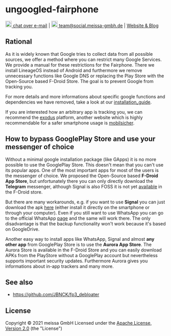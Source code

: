 # ungoogled-fairphone

[<img src="https://domaindrivenarchitecture.org/img/delta-chat.svg" width=20 alt="DeltaChat"> chat over e-mail](mailto:buero@meissa-gmbh.de?subject=community-chat) | [<img src="https://meissa-gmbh.de/img/community/Mastodon_Logotype.svg" width=20 alt="team@social.meissa-gmbh.de"> team@social.meissa-gmbh.de](https://social.meissa-gmbh.de/@team) | [Website & Blog](https://domaindrivenarchitecture.org)

## Rational

As it is widely known that Google tries to collect data from all possible sources, we offer a method where you can restrict many Google Services. We provide a manual for these restrictions for the Fairphone. There we install LineageOS instead of Android and furthermore we remove unnecessary functions like Google DNS or replacing the Play Store with the Open-Source based F-Droid Store. The goal is to prevent Google from tracking you.

For more details and more informations about specific google functions and dependencies we have removed, take a look at our [installation_guide](https://gitlab.com/domaindrivenarchitecture/ungoogled-fairphone/-/blob/main/installation_guide.md).


If you are interested how an arbitrary app is tracking you, we can recommend the [exodus][privacy] platform, another website which is highly recommendable for a safer smartphone usage is [mobilsicher][privacyII].

## How to bypass GooglePlay Store and use your messenger of choice

Without a minimal google installation package (like GApps) it is no more possible to use the GooglePlay Store. This doesn't mean that you can't use its popular apps.
One of the most important apps for most of the users is the messenger of choice. We proposed the Open-Source based **F-Droid App Store**, but unfortunately there you can only directly download the **Telegram** messenger, although Signal is also FOSS it is not yet [available][signal] in the F-Droid store. 

But there are many workarounds, e.g. if you want to use **Signal** you can just download the apk [here][signalapk] (either install it directly on the smartphone or through your computer). Even if you still want to use WhatsApp you can go to the official WhatsApp [page][whatsapp] and the same will work there. The only disadvantage is that the backup functionality won't work because it's based on GoogleDrive.

Another easy way to install apps like WhatsApp, Signal and almost **any other app** from GooglePlay Store is to use the **Aurora App Store**. The Aurora Store is available in the F-Droid Store and you can easily download APKs from the PlayStore without a GooglePlay account but nevertheless supports important security updates. Furthermore Aurora gives you informations about in-app trackers and many more.



## See also
* https://github.com/JBNCK/fp3_debloater


## License
Copyright © 2021 meissa GmbH
Licensed under the [Apache License, Version 2.0](LICENSE) (the "License")


[privacy]: https://reports.exodus-privacy.eu.org/de/
[privacyII]: https://mobilsicher.de/
[signalapk]: https://signal.org/android/apk/
[whatsapp]: https://www.whatsapp.com/download/
[signal]: https://github.com/signalapp/Signal-Android/issues/281#issuecomment-21762482
